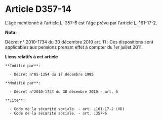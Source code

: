# Article D357-14

L'âge mentionné à l'article L. 357-6 est l'âge prévu par l'article L. 161-17-2.

**Nota:**

Décret n° 2010-1734 du 30 décembre 2010 art. 11 : Ces dispositions sont applicables aux pensions prenant effet à compter du
1er juillet 2011.

**Liens relatifs à cet article**

	**Codifié par**:

	  - Décret n°85-1354 du 17 décembre 1985

	**Modifié par**:

	  - Décret n°2010-1734 du 30 décembre 2010 - art. 5

	**Cite**:

	  - Code de la sécurité sociale. - art. L161-17-2 (VD)
	  - Code de la sécurité sociale. - art. L357-6
